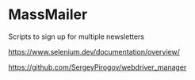 # MassMailer
Scripts to sign up for multiple newsletters

https://www.selenium.dev/documentation/overview/


https://github.com/SergeyPirogov/webdriver_manager